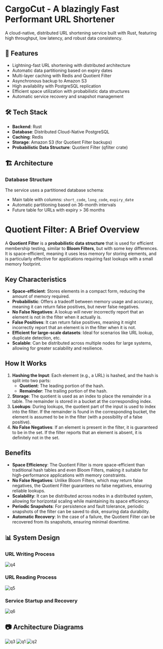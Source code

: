 # CargoCut - A blazingly Fast Performant URL Shortener

A cloud-native, distributed URL shortening service built with Rust, featuring high throughput, low latency, and robust data consistency.

## 🚀 Features

- Lightning-fast URL shortening with distributed architecture
- Automatic data partitioning based on expiry dates
- Multi-layer caching with Redis and Quotient Filter
- Asynchronous backup to Amazon S3 
- High availability with PostgreSQL replication
- Efficient space utilization with probabilistic data structures
- Automatic service recovery and snapshot management

## 🛠️ Tech Stack

- **Backend**: Rust
- **Database**: Distributed Cloud-Native PostgreSQL
- **Caching**: Redis
- **Storage**: Amazon S3 (for Quotient Filter backups)
- **Probabilistic Data Structure**: Quotient Filter (qfilter crate)

## 🏗️ Architecture

### Database Structure

The service uses a partitioned database schema:
- Main table with columns: `short_code`, `long_code`, `expiry_date`
- Automatic partitioning based on 36-month intervals
- Future table for URLs with expiry > 36 months

# Quotient Filter: A Brief Overview

A **Quotient Filter** is a **probabilistic data structure** that is used for efficient membership testing, similar to **Bloom Filters**, but with some key differences. It is space-efficient, meaning it uses less memory for storing elements, and is particularly effective for applications requiring fast lookups with a small memory footprint.

## **Key Characteristics**
- **Space-efficient**: Stores elements in a compact form, reducing the amount of memory required.
- **Probabilistic**: Offers a tradeoff between memory usage and accuracy, meaning it can return false positives, but never false negatives.
- **No False Negatives**: A lookup will never incorrectly report that an element is not in the filter when it actually is.
- **False Positives**: It can return false positives, meaning it might incorrectly report that an element is in the filter when it is not.
- **Efficient for large-scale datasets**: Ideal for scenarios like URL lookup, duplicate detection, etc.
- **Scalable**: Can be distributed across multiple nodes for large systems, allowing for greater scalability and resilience.

## **How It Works**
1. **Hashing the Input**: Each element (e.g., a URL) is hashed, and the hash is split into two parts:
   - **Quotient**: The leading portion of the hash.
   - **Remainder**: The trailing portion of the hash.
2. **Storage**: The quotient is used as an index to place the remainder in a table. The remainder is stored in a bucket at the corresponding index.
3. **Lookups**: During lookups, the quotient part of the input is used to index into the filter. If the remainder is found in the corresponding bucket, the element is assumed to be in the filter (with a possibility of a false positive).
4. **No False Negatives**: If an element is present in the filter, it is guaranteed to be in the set. If the filter reports that an element is absent, it is definitely not in the set.

## **Benefits**
- **Space Efficiency**: The Quotient Filter is more space-efficient than traditional hash tables and even Bloom Filters, making it suitable for high-performance applications with memory constraints.
- **No False Negatives**: Unlike Bloom Filters, which may return false negatives, the Quotient Filter guarantees no false negatives, ensuring reliable lookups.
- **Scalability**: It can be distributed across nodes in a distributed system, allowing for horizontal scaling while maintaining its space efficiency.
- **Periodic Snapshots**: For persistence and fault tolerance, periodic snapshots of the filter can be saved to disk, ensuring data durability.
- **Automatic Recovery**: In the case of a failure, the Quotient Filter can be recovered from its snapshots, ensuring minimal downtime.

## 📊 System Design

### URL Writing Process
![q4](https://github.com/user-attachments/assets/77512f6e-9528-4c08-add2-ae20aa3a6621)


### URL Reading Process 
![q5](https://github.com/user-attachments/assets/db40a7b1-7c5b-43da-88e3-f3c64c5c0d5d)


### Service Startup and Recovery
![q6](https://github.com/user-attachments/assets/5d92a4ea-84c1-4620-b124-4b6a5a8e9dfe)


## 📷 Architecture Diagrams 
![q3](https://github.com/user-attachments/assets/cd003806-59ce-41a9-8cbb-6dab4af07218)
![q1](https://github.com/user-attachments/assets/fe0ea380-1d19-4fa6-ab57-0dea0418faae)
![q2](https://github.com/user-attachments/assets/3e862184-ce4c-4489-8c7c-fd8f85348017)




